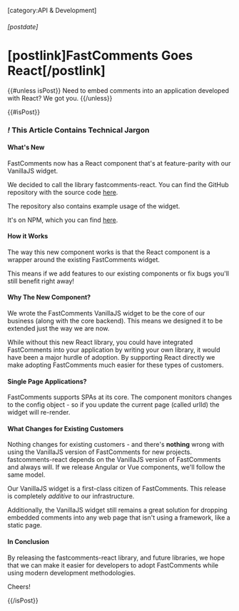 [category:API & Development]
###### [postdate]
# [postlink]FastComments Goes React[/postlink]

{{#unless isPost}}
Need to embed comments into an application developed with React? We got you.
{{/unless}}

{{#isPost}}

### <i class="circle">!</i> This Article Contains Technical Jargon

#### What's New

FastComments now has a React component that's at feature-parity with our VanillaJS widget.

We decided to call the library fastcomments-react. You can find the GitHub repository with the source code <a href="https://github.com/FastComments/fastcomments-react" target="_blank">here</a>.

The repository also contains example usage of the widget.

It's on NPM, which you can find <a href="https://www.npmjs.com/package/fastcomments-react" target="_blank">here</a>.

#### How it Works

The way this new component works is that the React component is a wrapper around the existing FastComments widget.
 
This means if we add features to our existing components or fix bugs you'll still benefit right away!

#### Why The New Component?

We wrote the FastComments VanillaJS widget to be the core of our business (along with the core backend). This means we designed it to be extended just the way we are now.

While without this new React library, you could have integrated FastComments into your application by writing your own library, it would have been a major hurdle of adoption. By supporting
React directly we make adopting FastComments much easier for these types of customers.

#### Single Page Applications?

FastComments supports SPAs at its core. The component monitors changes to the config object - so if you update the current page (called urlId) the widget
will re-render.

#### What Changes for Existing Customers 

Nothing changes for existing customers - and there's **nothing** wrong with using the VanillaJS version of FastComments for new projects. fastcomments-react depends on the VanillaJS
version of FastComments and always will. If we release Angular or Vue components, we'll follow the same model.

Our VanillaJS widget is a first-class citizen of FastComments. This release is completely *additive* to our infrastructure.

Additionally, the VanillaJS widget still remains a great solution for dropping embedded comments into any web page that isn't using a framework, like a static page.

#### In Conclusion

By releasing the fastcomments-react library, and future libraries, we hope that we can make it easier for developers to adopt FastComments while using modern development
methodologies. 

Cheers!

{{/isPost}}
